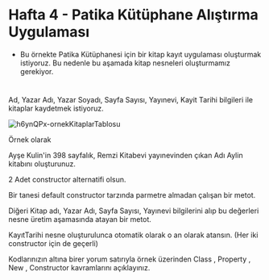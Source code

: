 # Hafta 4 - Patika Kütüphane Alıştırma Uygulaması
- Bu örnekte Patika Kütüphanesi için bir kitap kayıt uygulaması oluşturmak istiyoruz. Bu nedenle bu aşamada kitap nesneleri oluşturmamız gerekiyor.

#

Ad, Yazar Adı, Yazar Soyadı, Sayfa Sayısı, Yayınevi, Kayit Tarihi bilgileri ile kitaplar kaydetmek istiyoruz.

![h6ynQPx-ornekKitaplarTablosu](https://github.com/user-attachments/assets/98bc8c95-58a2-4bb9-bc31-f9753abf56d3)

Örnek olarak

Ayşe Kulin'in 398 sayfalık, Remzi Kitabevi yayınevinden çıkan Adı Aylin kitabını oluşturunuz.

2 Adet constructor alternatifi olsun.

Bir tanesi default constructor tarzında parmetre almadan çalışan bir metot.

Diğeri Kitap adı, Yazar Adı, Sayfa Sayısı, Yayınevi  bilgilerini alıp bu değerleri nesne üretim aşamasında atayan bir metot.

KayıtTarihi nesne oluşturulunca otomatik olarak o an olarak atansın. (Her iki constructor için de geçerli)

Kodlarınızın altına birer yorum satırıyla örnek üzerinden Class , Property , New , Constructor kavramlarını açıklayınız.


#
